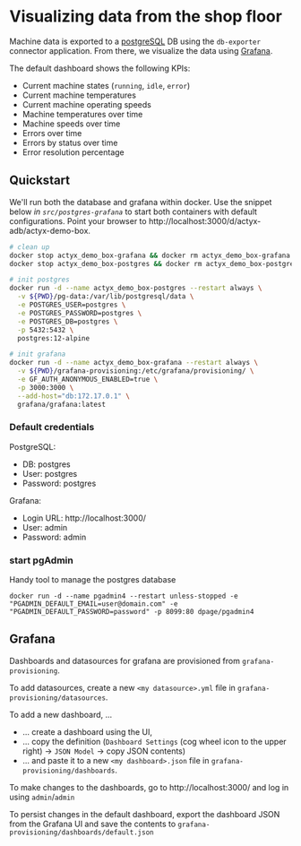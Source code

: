 # Visualizing data from the shop floor

Machine data is exported to a [postgreSQL](https://www.postgresql.org/) DB using the `db-exporter` connector application. From there, we visualize the data using [Grafana](https://grafana.org/).

The default dashboard shows the following KPIs:

* Current machine states (`running`, `idle`, `error`)
* Current machine temperatures
* Current machine operating speeds
* Machine temperatures over time
* Machine speeds over time
* Errors over time
* Errors by status over time
* Error resolution percentage

## Quickstart

We'll run both the database and grafana within docker. Use the snippet below _in `src/postgres-grafana`_ to start both containers with default configurations.
Point your browser to http://localhost:3000/d/actyx-adb/actyx-demo-box.

```bash
# clean up
docker stop actyx_demo_box-grafana && docker rm actyx_demo_box-grafana 
docker stop actyx_demo_box-postgres && docker rm actyx_demo_box-postgres 

# init postgres
docker run -d --name actyx_demo_box-postgres --restart always \
  -v ${PWD}/pg-data:/var/lib/postgresql/data \
  -e POSTGRES_USER=postgres \
  -e POSTGRES_PASSWORD=postgres \
  -e POSTGRES_DB=postgres \
  -p 5432:5432 \
  postgres:12-alpine

# init grafana
docker run -d --name actyx_demo_box-grafana --restart always \
  -v ${PWD}/grafana-provisioning:/etc/grafana/provisioning/ \
  -e GF_AUTH_ANONYMOUS_ENABLED=true \
  -p 3000:3000 \
  --add-host="db:172.17.0.1" \
  grafana/grafana:latest
```

### Default credentials

PostgreSQL:

* DB: postgres
* User: postgres
* Password: postgres

Grafana:

* Login URL: http://localhost:3000/
* User: admin
* Password: admin

### start pgAdmin

Handy tool to manage the postgres database

`docker run -d --name pgadmin4 --restart unless-stopped -e "PGADMIN_DEFAULT_EMAIL=user@domain.com" -e "PGADMIN_DEFAULT_PASSWORD=password" -p 8099:80 dpage/pgadmin4`

## Grafana

Dashboards and datasources for grafana are provisioned from `grafana-provisioning`.

To add datasources, create a new `<my datasource>.yml` file in `grafana-provisioning/datasources`.

To add a new dashboard, ...

* ... create a dashboard using the UI,
* ... copy the definition (`Dashboard Settings` (cog wheel icon to the upper right) ->  `JSON Model` -> copy JSON contents)
* ... and paste it to a new `<my dashboard>.json` file in `grafana-provisioning/dashboards`.

To make changes to the dashboards, go to http://localhost:3000/ and log in using `admin`/`admin`

To persist changes in the default dashboard, export the dashboard JSON from the Grafana UI and save the contents to `grafana-provisioning/dashboards/default.json`
